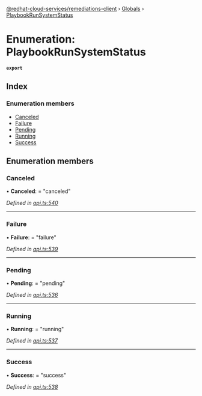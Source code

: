 [@redhat-cloud-services/remediations-client](../README.md) › [Globals](../globals.md) › [PlaybookRunSystemStatus](playbookrunsystemstatus.md)

# Enumeration: PlaybookRunSystemStatus

**`export`** 

## Index

### Enumeration members

* [Canceled](playbookrunsystemstatus.md#canceled)
* [Failure](playbookrunsystemstatus.md#failure)
* [Pending](playbookrunsystemstatus.md#pending)
* [Running](playbookrunsystemstatus.md#running)
* [Success](playbookrunsystemstatus.md#success)

## Enumeration members

###  Canceled

• **Canceled**: = "canceled"

*Defined in [api.ts:540](https://github.com/RedHatInsights/javascript-clients/blob/master/packages/remediations/api.ts#L540)*

___

###  Failure

• **Failure**: = "failure"

*Defined in [api.ts:539](https://github.com/RedHatInsights/javascript-clients/blob/master/packages/remediations/api.ts#L539)*

___

###  Pending

• **Pending**: = "pending"

*Defined in [api.ts:536](https://github.com/RedHatInsights/javascript-clients/blob/master/packages/remediations/api.ts#L536)*

___

###  Running

• **Running**: = "running"

*Defined in [api.ts:537](https://github.com/RedHatInsights/javascript-clients/blob/master/packages/remediations/api.ts#L537)*

___

###  Success

• **Success**: = "success"

*Defined in [api.ts:538](https://github.com/RedHatInsights/javascript-clients/blob/master/packages/remediations/api.ts#L538)*
